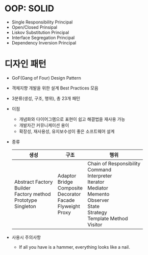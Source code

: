 # OOP: SOLID

- Single Responsibility Principal
- Open/Closed Prinsipal
- Liskov Substitution Principal
- Interface Segregation Principal
- Dependency Inversion Principal



# 디자인 패턴

- GoF(Gang of Four) Design Pattern
- 객체지향 개발을 위한 설계 Best Practices 모음
- 3분류(생성, 구조, 행위), 총 23개 패턴
- 이점
  - 개념화와 다이어그램으로 표현이 쉽고 해결법을 재사용 가능
  - 개발자간 커뮤니케이션 용이
  - 확장성, 재사용성, 유지보수성이 좋은 소프트웨어 설계

- 종류

  | 생성                                                         | 구조                                                         | 행위                                                         |
  | ------------------------------------------------------------ | ------------------------------------------------------------ | ------------------------------------------------------------ |
  | Abstract Factory<br />Builder<br />Factory method<br />Prototype<br />Singleton | Adaptor<br />Bridge<br />Composite<br />Decorator<br />Facade<br />Flyweight<br />Proxy | Chain of Responsibility<br />Command<br />Interpreter<br />Iterator<br />Mediator<br />Memento<br />Observer<br />State<br />Strategy<br />Template Method<br />Visitor |

- 사용시 주의사항

  - If all you have is a hammer, everything looks like a nail.